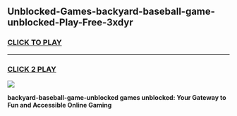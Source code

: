 
## Unblocked-Games-backyard-baseball-game-unblocked-Play-Free-3xdyr
<h3>
<a href="https://premium76.site?title=backyard-baseball-game-unblocked&ref=10A">CLICK TO PLAY</a></h3>
<hr>

<h3>
<a href="https://premium76.site?title=backyard-baseball-game-unblocked&ref=10A">CLICK 2 PLAY</a>
  
</h3>

<a href="https://premium76.site?title=backyard-baseball-game-unblocked&ref=10A"><img src="https://clearcache.store/games.png"></a>


**backyard-baseball-game-unblocked games unblocked: Your Gateway to Fun and Accessible Online Gaming**
